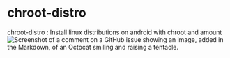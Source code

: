 # chroot-distro
chroot-distro : 
  Install linux distributions on android    with chroot and amount
![Screenshot of a comment on a GitHub issue showing an image, added in the Markdown, of an Octocat smiling and raising a tentacle.](https://github.com/YasserNull/chroot-distro/blob/main/screenshot/help.png)
